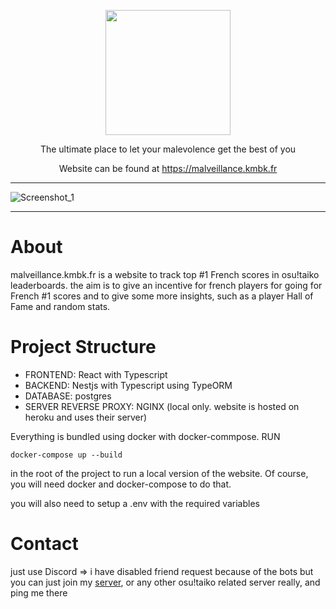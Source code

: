 <p align="center">
  <img height="200" src="https://github.com/kamaboko117/TaikoFRSnipe/assets/48692472/3d86b18a-2896-4a9f-ad9d-613ec85877ec">
</p> 
<p align="center">
The ultimate place to let your malevolence get the best of you
</p>
<p align="center">
Website can be found at <a href="https://malveillance.kmbk.fr">https://malveillance.kmbk.fr</a>
</p>

***
![Screenshot_1](https://github.com/kamaboko117/TaikoFRSnipe/assets/48692472/5d644ffe-5367-4515-b616-136893ae0045)
***

About
================================
malveillance.kmbk.fr is a website to track top #1 French scores in osu!taiko leaderboards. the aim is to give an incentive for french players for going for French #1 scores and to give some more insights, such as a player Hall of Fame and random stats.

Project Structure
================================
- FRONTEND: React with Typescript
- BACKEND: Nestjs with Typescript using TypeORM
- DATABASE: postgres
- SERVER REVERSE PROXY: NGINX (local only. website is hosted on heroku and uses their server)

Everything is bundled using docker with docker-commpose.
RUN
```
docker-compose up --build
```
in the root of the project to run a local version of the website. Of course, you will need docker and docker-compose to do that.

you will also need to setup a .env with the required variables

Contact
===============================
just use Discord => i have disabled friend request because of the bots but you can just join my [server](https://discord.gg/Fu9PTJ4), or any other osu!taiko related server really, and ping me there
